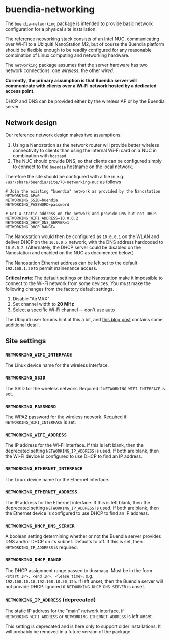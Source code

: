 # buendia-networking

The `buendia-networking` package is intended to provide basic network
configuration for a physical site installation.

The reference networking stack consists of an Intel NUC, communicating over
Wi-Fi to a Ubiquiti NanoStation M2, but of course the Buendia platform should
be flexible enough to be readily configured for any reasonable combination of
Linux computing and networking hardware.

The `networking` package assumes that the server hardware has two network
connections: one _wireless_, the other _wired_.

**Currently, the primary assumption is that Buendia server will communicate
with clients over a Wi-Fi network hosted by a dedicated access point.**

DHCP and DNS can be provided either by the wireless AP or by the Buendia server.

## Network design

Our reference network design makes two assumptions:

1. Using a Nanostation as the network router will provide better wireless
   connectivity to clients than using the internal Wi-Fi card on a NUC in
   combination with `hostapd`.
2. The NUC should provide DNS, so that clients can be configured simply to
   connect to the `buendia` hostname on the local network.

Therefore the site should be configured with a file in e.g.
`/usr/share/buendia/site/70-networking-nuc` as follows

```
# Join the existing "buendia" network as provided by the Nanostation
NETWORKING_AP=0
NETWORKING_SSID=buendia
NETWORKING_PASSWORD=password

# Get a static address on the network and provide DNS but not DHCP.
NETWORKING_WIFI_ADDRESS=10.0.0.2
NETWORKING_DHCP_DNS_SERVER=1
NETWORKING_DHCP_RANGE=
```

The Nanostation would then be configured as `10.0.0.1` on the WLAN and deliver
DHCP on the `10.0.0.x` network, with the DNS address hardcoded to `10.0.0.2`.
(Alternately, the DHCP server could be disabled on the Nanostation and enabled
on the NUC as documented below.)

The Nanostation Ethernet address can be left set to the default `192.168.1.20`
to permit mainenance access.

**Critical note**: The default settings on the Nanostation make it impossible
to connect to the Wi-Fi network from some devices. You _must_ make the
following changes from the factory default settings.

1. Disable "AirMAX"
2. Set channel width to **20 MHz**
3. Select a specific Wi-Fi channel -- don't use auto

The Ubiquiti user forums hint at this a bit, and [this blog
post](https://www.stevejenkins.com/blog/2013/07/connecting-ios-devices-iphone-ipad-ipod-to-ubiquiti-nanostation-m5-on-5ghz-channels/)
contains some additional detail.

## Site settings

### `NETWORKING_WIFI_INTERFACE`

The Linux device name for the wireless interface.

### `NETWORKING_SSID`

The SSID for the wireless network. Required if `NETWORKING_WIFI_INTERFACE` is set.

### `NETWORKING_PASSWORD`

The WPA2 password for the wireless network. Required if `NETWORKING_WIFI_INTERFACE` is set.

### `NETWORKING_WIFI_ADDRESS`

The IP address for the Wi-Fi interface. If this is left blank, then the
deprecated setting `NETWORKING_IP_ADDRESS` is used. If both are blank, then the
Wi-Fi device is configured to use DHCP to find an IP address.

### `NETWORKING_ETHERNET_INTERFACE`

The Linux device name for the Ethernet interface.

### `NETWORKING_ETHERNET_ADDRESS`

The IP address for the Ethernet interface. If this is left blank, then the
deprecated setting `NETWORKING_IP_ADDRESS` is used. If both are blank, then the
Ethernet device is configured to use DHCP to find an IP address.

### `NETWORKING_DHCP_DNS_SERVER`

A boolean setting determining whether or not the Buendia server provides DNS
and/or DHCP on its subnet. Defaults to off. If this is set, then
`NETWORKING_IP_ADDRESS` is required.

### `NETWORKING_DHCP_RANGE`

The DHCP assignment range passed to dnsmasq. Must be in the form `<start IP>,
<end IP>, <lease time>`, e.g. `192.168.10.10,192.168.10.50,12h`. If left unset,
then the Buendia server will not provide DHCP. Ignored if
`NETWORKING_DHCP_DNS_SERVER` is unset.

### `NETWORKING_IP_ADDRESS` **(deprecated)**

The static IP address for the "main" network interface, if
`NETWORKING_WIFI_ADDRESS` or `NETWORKING_ETHERNET_ADDRESS` is left unset.

This setting is deprecated and is here only to support older installations. It
will probably be removed in a future version of the package.
